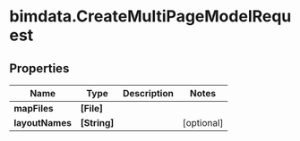 # bimdata.CreateMultiPageModelRequest

## Properties

Name | Type | Description | Notes
------------ | ------------- | ------------- | -------------
**mapFiles** | **[File]** |  | 
**layoutNames** | **[String]** |  | [optional] 


